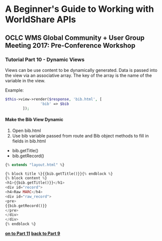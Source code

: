 # A Beginner's Guide to Working with WorldShare APIs
## OCLC WMS Global Community + User Group Meeting 2017: Pre-Conference Workshop
### Tutorial Part 10 - Dynamic Views
Views can be use content to be dynamically generated. Data is passed into the view via an associative array.
The key of the array is the name of the variable in the view.

Example:
```php
$this->view->render($response, 'bib.html', [
                'bib' => $bib
        ]);
```
#### Make the Bib View Dynamic

1. Open bib.html
2. Use bib variable passed from route and Bib object methods to fill in fields in bib.html
- bib.getTitle()
- bib.getRecord()

```php
{% extends "layout.html" %}

{% block title %}{{bib.getTitle()}}{% endblock %}
{% block content %}
<h1>{{bib.getTitle()}}</h1>
<div id="record">
<h4>Raw MARC</h4>
<div id="raw_record">
<pre>
{{bib.getRecord()}}
</pre>
</div>
</div>
{% endblock %}
```

**[on to Part 11](tutorial-11.md)**
**[back to Part 9](tutorial-09.md)**